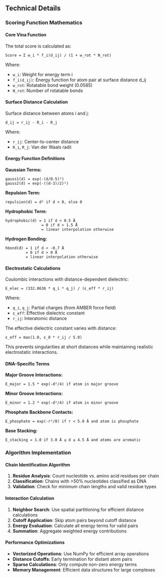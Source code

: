 ## Technical Details

### Scoring Function Mathematics

#### Core Vina Function

The total score is calculated as:

```
Score = Σ w_i * f_i(d_ij) / (1 + w_rot * N_rot)
```

Where:
- `w_i`: Weight for energy term i
- `f_i(d_ij)`: Energy function for atom pair at surface distance d_ij
- `w_rot`: Rotatable bond weight (0.0585)
- `N_rot`: Number of rotatable bonds

#### Surface Distance Calculation

Surface distance between atoms i and j:

```
d_ij = r_ij - R_i - R_j
```

Where:
- `r_ij`: Center-to-center distance
- `R_i`, `R_j`: Van der Waals radii

#### Energy Function Definitions

**Gaussian Terms:**
```
gauss1(d) = exp(-(d/0.5)²)
gauss2(d) = exp(-((d-3)/2)²)
```

**Repulsion Term:**
```
repulsion(d) = d² if d < 0, else 0
```

**Hydrophobic Term:**
```
hydrophobic(d) = 1 if d < 0.5 Å
                = 0 if d > 1.5 Å
                = linear interpolation otherwise
```

**Hydrogen Bonding:**
```
hbond(d) = 1 if d < -0.7 Å
         = 0 if d > 0 Å
         = linear interpolation otherwise
```

#### Electrostatic Calculations

Coulombic interactions with distance-dependent dielectric:

```
E_elec = (332.0636 * q_i * q_j) / (ε_eff * r_ij)
```

Where:
- `q_i`, `q_j`: Partial charges (from AMBER force field)
- `ε_eff`: Effective dielectric constant
- `r_ij`: Interatomic distance

The effective dielectric constant varies with distance:
```
ε_eff = max(1.0, ε_0 * r_ij / 5.0)
```

This prevents singularities at short distances while maintaining realistic electrostatic interactions.

#### DNA-Specific Terms

**Major Groove Interactions:**
```
E_major = 1.5 * exp(-d²/4) if atom in major groove
```

**Minor Groove Interactions:**
```
E_minor = 1.2 * exp(-d²/4) if atom in minor groove
```

**Phosphate Backbone Contacts:**
```
E_phosphate = exp(-r²/8) if r < 5.0 Å and atom is phosphate
```

**Base Stacking:**
```
E_stacking = 1.0 if 3.0 Å ≤ d ≤ 4.5 Å and atoms are aromatic
```

### Algorithm Implementation

#### Chain Identification Algorithm

1. **Residue Analysis**: Count nucleotide vs. amino acid residues per chain
2. **Classification**: Chains with >50% nucleotides classified as DNA
3. **Validation**: Check for minimum chain lengths and valid residue types

#### Interaction Calculation

1. **Neighbor Search**: Use spatial partitioning for efficient distance calculations
2. **Cutoff Application**: Skip atom pairs beyond cutoff distance
3. **Energy Evaluation**: Calculate all energy terms for valid pairs
4. **Summation**: Aggregate weighted energy contributions

#### Performance Optimizations

- **Vectorized Operations**: Use NumPy for efficient array operations
- **Distance Cutoffs**: Early termination for distant atom pairs
- **Sparse Calculations**: Only compute non-zero energy terms
- **Memory Management**: Efficient data structures for large complexes